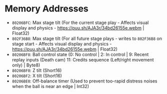Memory Addresses
================

- `80206BFC`: Max stage tilt (For the current stage play - Affects visual display and physics - https://puu.sh/AJA3r/34bd26155e.webm | Float32)
- `802F36B8`: Max stage tilt (For all future stage plays - writes to `802F36B8` on stage start - Affects visual display and physics - https://puu.sh/AJA3r/34bd26155e.webm | Float32)
- `80206BF8`: Ball control state (0: No control | 2: In control | 9: Recent replay inputs (Death cam) 11: Credits sequence (Left/right movement only) | Byte8)
- `80206BF0`: Z tilt (Short16)
- `80206BF2`: X tilt (Short16)
- `80206BE0`: Off-balance timer (Used to prevent too-rapid distress noises when the ball is near an edge | Int32)

